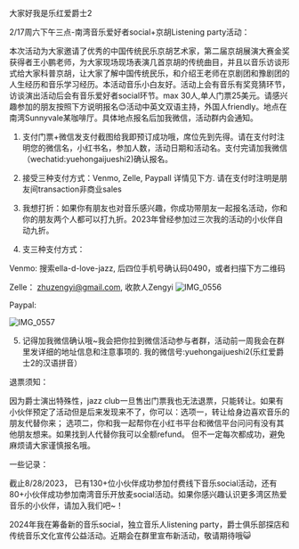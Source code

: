 大家好我是乐红爱爵士2

2/17周六下午三点-南湾音乐爱好者social+京胡Listening party活动：

本次活动为大家邀请了优秀的中国传统民乐京胡艺术家，第二届京胡展演大赛金奖获得者王小鹏老师，为大家现场现场表演几首京胡的传统曲目，并且以音乐访谈形式给大家科普京胡，让大家了解中国传统民乐，和介绍王老师在京剧团和豫剧团的人生经历和音乐学习经历。本活动音乐小白友好。活动上会有音乐有奖竞猜环节，访谈演出活动后会有音乐爱好者social环节。max 30人,单人门票25美元。请感兴趣参加的朋友按照下方说明报名😊活动中英文双语主持，外国人friendly。地点在南湾Sunnyvale某咖啡厅。具体地点报名后加我微信，活动群内会通知。

1. 支付门票+微信发支付截图给我即预订成功哦，席位先到先得。请在支付时注明您的微信名，小红书名，参加人数，活动日期和活动名。支付完请加我微信（wechatid:yuehongaijueshi2)确认报名。

2. 接受三种支付方式：Venmo, Zelle, Paypall 详情见下方. 请在支付时注明是朋友间transaction非商业sales

3. 我想打折：如果你有朋友也对音乐感兴趣，你成功带朋友一起报名活动，你和你的朋友两个人都可以打九折。2023年曾经参加过三次我的活动的小伙伴自动九折。

4. 支三种支付方式：

Venmo: 搜索ella-d-love-jazz, 后四位手机号确认码0490，或者扫描下方二维码

Zelle： zhuzengyi@gmail.com, 收款人Zengyi
![IMG_0556](https://github.com/elladlovejazz/elladlovejazz/assets/137091929/db574d58-0f66-4bb6-9f66-72c3de6ad0b6)



Paypal:

![IMG_0557](https://github.com/elladlovejazz/elladlovejazz/assets/137091929/64a7d42d-15e0-468c-b31f-1e97244ad654)


5. 记得加我微信确认哦~我会把你拉到微信活动参与者群，活动前一周我会在群里发详细的地址信息和注意事项的. 我的微信号:yuehongaijueshi2(乐红爱爵士2的汉语拼音）



退票须知：

因为爵士演出特殊性，jazz club一旦售出门票我也无法退票，只能转让。如果有小伙伴预定了活动但是后来发现来不了，你可以：选项一，转让给身边喜欢音乐的朋友代替你来； 选项二，你和我一起帮你在小红书平台和微信平台问问有没有其他朋友想来。如果找到人代替你我可以全额refund。 但不一定每次都成功，避免麻烦请大家谨慎报名哦。



一些记录：

截止8/28/2023， 已有130+位小伙伴成功参加付费线下音乐social活动，还有80+小伙伴成功参加南湾音乐开放麦social活动。如果你感兴趣认识更多湾区热爱音乐的小伙伴，请加入我们吧~！

2024年我在筹备新的音乐social，独立音乐人listening party，爵士俱乐部探店和传统音乐文化宣传公益活动。近期会在群里宣布新活动，敬请期待哦😺
